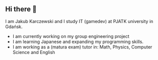 ## Hi there 👋

I am Jakub Karczewski and I study IT (gamedev) at PJATK university in Gdańsk.

-  I am currently working on my group engineering project
-  I am learning Japanese and expanding my programming skills.
-  I am working as a (matura exam) tutor in: Math, Physics, Computer Science and English

<!--
**KubeNaxe/KubeNaxe** is a ✨ _special_ ✨ repository because its `README.md` (this file) appears on your GitHub profile.

Here are some ideas to get you started:

- 🔭 I’m currently working on ...
- 🌱 I’m currently learning ...
- 👯 I’m looking to collaborate on ...
- 🤔 I’m looking for help with ...
- 💬 Ask me about ...
- 📫 How to reach me: ...
- 😄 Pronouns: ...
- ⚡ Fun fact: ...
-->

